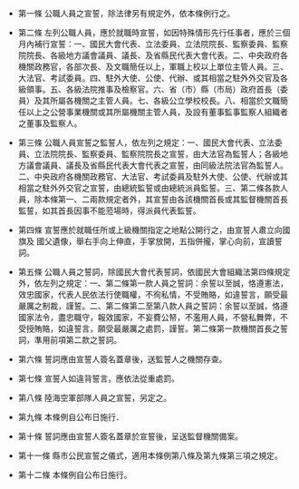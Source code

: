 * 第一條 公職人員之宣誓，除法律另有規定外，依本條例行之。

* 第二條 左列公職人員，應於就職時宣誓，如因特殊情形先行任事者，應於三個月內補行宣誓：一、國民大會代表、立法委員、立法院院長、監察委員、監察院院長、各級地方議會議員、議長、及省縣民代表大會代表。二、中央政府各機關政務官，各部次長、及文職簡任以上，軍職上校以上單位主管人員。三、大法官、考試委員。四、駐外大使、公使、代辦、或其相當之駐外外交官及各級領事。五、各級法院推事及檢察官。六、省（市）縣（市局）政府首長（委員）及其所屬各機關之主管人員。七、各級公立學校校長。八、相當於文職簡任以上之公營事業機關或其所屬機關主管人員，及設有董事監事監察人組織者之董事及監察人。

* 第三條 公職人員宣誓之監誓人，依左列之規定：一、國民大會代表、立法委員、立法院院長、監察委員、監察院院長之宣誓，由大法官為監誓人；各級地方議會議員、議長及省縣民代表大會代表之宣誓，由同級法院法官為監誓人。二、中央政府各機關政務官、大法官、考試委員及駐外大使、公使、代辦或其相當之駐外外交官之宣誓，由總統監誓或由總統派員監誓。三、第二條各款人員，除本條第一、二兩款規定者外，其宣誓由各該機關首長或其監督機關首長監誓，如其首長因事不能蒞場時，得派員代表監誓。

* 第四條 宣誓應於就職任所或上級機關指定之地點公開行之，由宣誓人肅立向國旗及 國父遺像，舉右手向上伸直，手掌放開，五指併攏，掌心向前，宣讀誓詞。

* 第五條 公職人員之誓詞，除國民大會代表誓詞，依國民大會組織法第四條規定外，依左列之規定：一、第二條第一款人員之誓詞：余誓以至誠，恪遵憲法，效忠國家，代表人民依法行使職權，不徇私情，不受賄賂，如違誓言，願受最嚴厲之制裁，謹誓。二、第二條第二至第八款人員之誓詞：余誓以至誠，恪遵國家法令，盡忠職守，報效國家，不妄費公帑，不濫用人員，不營私舞弊，不受授賄賂，如違誓言，願受最嚴厲之處罰，謹誓。第二條第一款機關首長之誓詞，準用前項第二款之誓詞。

* 第六條 誓詞應由宣誓人簽名蓋章後，送監誓人之機關存查。

* 第七條 宣誓人如違背誓言，應依法從重處罰。

* 第八條 陸海空軍部隊人員之宣誓，另定之。

* 第九條 本條例自公布日施行．

* 第十條 誓詞應由宣誓人簽名蓋章於宣誓後，呈送監督機關備案。

* 第十一條 縣市公民宣誓之儀式，適用本條例第八條及第九條第三項之規定。

* 第十二條 本條例自公布日施行。


